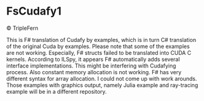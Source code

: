 FsCudafy1
=========

&copy; TripleFern

 This is F# translation of Cudafy by examples, which is in turn C# translation of the original Cuda by examples.
Please note that some of the examples are not working. Especially, F# structs failed to be translated into CUDA C kernels. According to ILSpy, it appears F# automatically adds several interface implementations. This might be interfering with Cudafying process. Also constant memory allocation is not working. F# has very different syntax for array allocation. I could not come up with work arounds. Those examples with graphics output, namely Julia example and ray-tracing example will be in a different repository.

